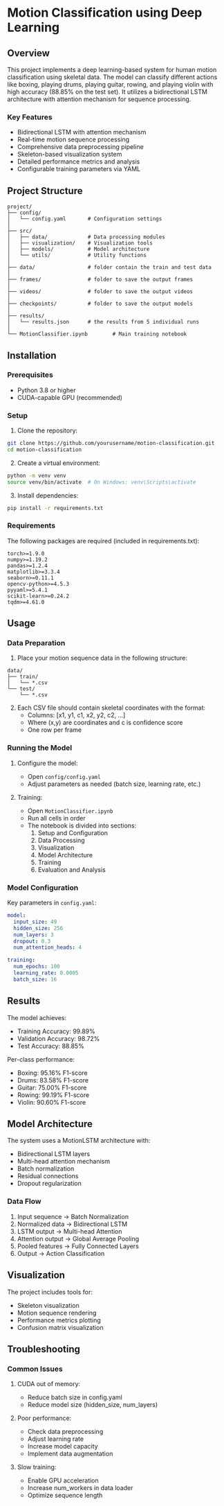 # Motion Classification using Deep Learning

## Overview

This project implements a deep learning-based system for human motion classification using skeletal data. The model can classify different actions like boxing, playing drums, playing guitar, rowing, and playing violin with high accuracy (88.85% on the test set). It utilizes a bidirectional LSTM architecture with attention mechanism for sequence processing.

### Key Features

- Bidirectional LSTM with attention mechanism
- Real-time motion sequence processing
- Comprehensive data preprocessing pipeline
- Skeleton-based visualization system
- Detailed performance metrics and analysis
- Configurable training parameters via YAML

## Project Structure

```
project/
├── config/
│   └── config.yaml       # Configuration settings
│
├── src/
│   ├── data/             # Data processing modules
│   ├── visualization/    # Visualization tools
│   ├── models/           # Model architecture
│   └── utils/            # Utility functions
│
├── data/                 # folder contain the train and test data
│
├── frames/               # folder to save the output frames
│
├── videos/               # folder to save the output videos
│
├── checkpoints/          # folder to save the output models
│
├── results/
│   └── results.json      # the results from 5 individual runs
│
└── MotionClassifier.ipynb        # Main training notebook
```

## Installation

### Prerequisites

- Python 3.8 or higher
- CUDA-capable GPU (recommended)

### Setup

1. Clone the repository:

```bash
git clone https://github.com/yourusername/motion-classification.git
cd motion-classification
```

2. Create a virtual environment:

```bash
python -m venv venv
source venv/bin/activate  # On Windows: venv\Scripts\activate
```

3. Install dependencies:

```bash
pip install -r requirements.txt
```

### Requirements

The following packages are required (included in requirements.txt):

```
torch>=1.9.0
numpy>=1.19.2
pandas>=1.2.4
matplotlib>=3.3.4
seaborn>=0.11.1
opencv-python>=4.5.3
pyyaml>=5.4.1
scikit-learn>=0.24.2
tqdm>=4.61.0
```

## Usage

### Data Preparation

1. Place your motion sequence data in the following structure:

```
data/
├── train/
│   └── *.csv
└── test/
    └── *.csv
```

2. Each CSV file should contain skeletal coordinates with the format:
   - Columns: [x1, y1, c1, x2, y2, c2, ...]
   - Where (x,y) are coordinates and c is confidence score
   - One row per frame

### Running the Model

1. Configure the model:

   - Open `config/config.yaml`
   - Adjust parameters as needed (batch size, learning rate, etc.)

2. Training:
   - Open `MotionClassifier.ipynb`
   - Run all cells in order
   - The notebook is divided into sections:
     1. Setup and Configuration
     2. Data Processing
     3. Visualization
     4. Model Architecture
     5. Training
     6. Evaluation and Analysis

### Model Configuration

Key parameters in `config.yaml`:

```yaml
model:
  input_size: 49
  hidden_size: 256
  num_layers: 3
  dropout: 0.3
  num_attention_heads: 4

training:
  num_epochs: 100
  learning_rate: 0.0005
  batch_size: 16
```

## Results

The model achieves:

- Training Accuracy: 99.89%
- Validation Accuracy: 98.72%
- Test Accuracy: 88.85%

Per-class performance:

- Boxing: 95.16% F1-score
- Drums: 83.58% F1-score
- Guitar: 75.00% F1-score
- Rowing: 99.19% F1-score
- Violin: 90.60% F1-score

## Model Architecture

The system uses a MotionLSTM architecture with:

- Bidirectional LSTM layers
- Multi-head attention mechanism
- Batch normalization
- Residual connections
- Dropout regularization

### Data Flow

1. Input sequence → Batch Normalization
2. Normalized data → Bidirectional LSTM
3. LSTM output → Multi-head Attention
4. Attention output → Global Average Pooling
5. Pooled features → Fully Connected Layers
6. Output → Action Classification

## Visualization

The project includes tools for:

- Skeleton visualization
- Motion sequence rendering
- Performance metrics plotting
- Confusion matrix visualization

## Troubleshooting

### Common Issues

1. CUDA out of memory:

   - Reduce batch size in config.yaml
   - Reduce model size (hidden_size, num_layers)

2. Poor performance:

   - Check data preprocessing
   - Adjust learning rate
   - Increase model capacity
   - Implement data augmentation

3. Slow training:
   - Enable GPU acceleration
   - Increase num_workers in data loader
   - Optimize sequence length
